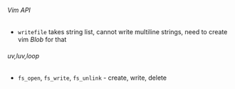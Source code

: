 ###### Vim API
- `writefile` takes string list, cannot write multiline strings, need to create vim *Blob* for that

###### uv,luv,loop
- `fs_open`, `fs_write`, `fs_unlink` - create, write, delete
